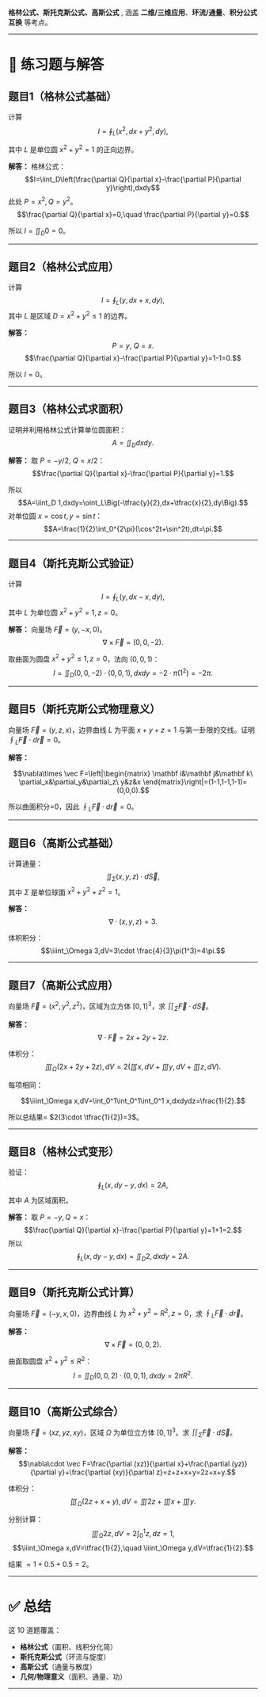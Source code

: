 **格林公式、斯托克斯公式、高斯公式** , 涵盖 **二维/三维应用**、**环流/通量**、**积分公式互换** 等考点。

---

# 🌟 练习题与解答

## 题目1（格林公式基础）

计算
$$I=\oint_L (x^2,dx+y^2,dy),$$
  
其中 $L$ 是单位圆 $x^2+y^2=1$ 的正向边界。

**解答：**
格林公式：
$$I=\iint_D\left(\frac{\partial Q}{\partial x}-\frac{\partial P}{\partial y}\right),dxdy$$
此处 $P=x^2,Q=y^2$。
$$\frac{\partial Q}{\partial x}=0,\quad \frac{\partial P}{\partial y}=0.$$
  
所以 $I=\iint_D 0=0$。

---

## 题目2（格林公式应用）

计算
$$I=\oint_L (y,dx+x,dy),$$
其中 $L$ 是区域 $D={x^2+y^2\le 1}$ 的边界。

**解答：**
$$P=y,\ Q=x.$$
$$\frac{\partial Q}{\partial x}-\frac{\partial P}{\partial y}=1-1=0.$$
  
所以 $I=0$。

---

## 题目3（格林公式求面积）

证明并利用格林公式计算单位圆面积：
$$A=\iint_D dxdy.$$

**解答：**
取 $P=-y/2,\ Q=x/2$：
$$\frac{\partial Q}{\partial x}-\frac{\partial P}{\partial y}=1.$$
  
所以
$$A=\iint_D 1,dxdy=\oint_L\Big(-\tfrac{y}{2},dx+\tfrac{x}{2},dy\Big).$$
对单位圆 $x=\cos t,y=\sin t$：
$$A=\frac{1}{2}\int_0^{2\pi}(\cos^2t+\sin^2t),dt=\pi.$$

---

## 题目4（斯托克斯公式验证）

计算
$$I=\oint_L (y,dx-x,dy),$$
其中 $L$ 为单位圆 $x^2+y^2=1,z=0$。

**解答：**
向量场 $\vec F=(y,-x,0)$。
$$\nabla\times \vec F=(0,0,-2).$$
  
取曲面为圆盘 $x^2+y^2\le1,z=0$，法向 $(0,0,1)$：
$$I=\iint_D (0,0,-2)\cdot(0,0,1),dxdy=-2\cdot \pi(1^2)=-2\pi.$$

---

## 题目5（斯托克斯公式物理意义）

向量场 $\vec F=(y,z,x)$，边界曲线 $L$ 为平面 $x+y+z=1$ 与第一卦限的交线。证明 $\oint_L\vec F\cdot d\vec r=0$。

**解答：**

$$\nabla\times \vec F=\left|\begin{matrix} \mathbf i&\mathbf j&\mathbf k\ \partial_x&\partial_y&\partial_z\ y&z&x \end{matrix}\right|=(1-1,1-1,1-1)=(0,0,0).$$
  
所以曲面积分=0，因此 $\oint_L\vec F\cdot d\vec r=0$。

---

## 题目6（高斯公式基础）

计算通量：
$$\iint_\Sigma (x,y,z)\cdot d\vec S,$$
其中 $\Sigma$ 是单位球面 $x^2+y^2+z^2=1$。

**解答：**
$$\nabla\cdot(x,y,z)=3.$$
  
体积积分：
$$\iiint_\Omega 3,dV=3\cdot \frac{4}{3}\pi(1^3)=4\pi.$$

---

## 题目7（高斯公式应用）

向量场 $\vec F=(x^2,y^2,z^2)$，区域为立方体 $[0,1]^3$，求 $\iint_\Sigma \vec F\cdot d\vec S$。

**解答：**
$$\nabla\cdot \vec F=2x+2y+2z.$$
  
体积分：
$$\iiint_\Omega (2x+2y+2z),dV=2\left(\iiint x,dV+\iiint y,dV+\iiint z,dV\right).$$
  
每项相同：

$$\iiint_\Omega x,dV=\int_0^1\int_0^1\int_0^1 x,dxdydz=\frac{1}{2}.$$

所以总结果= $2(3\cdot \tfrac{1}{2})=3$。

---

## 题目8（格林公式变形）

验证：
$$\oint_L (x,dy-y,dx)=2A,$$
其中 $A$ 为区域面积。

**解答：**
取 $P=-y,Q=x$：
$$\frac{\partial Q}{\partial x}-\frac{\partial P}{\partial y}=1+1=2.$$
所以
$$\oint_L (x,dy-y,dx)=\iint_D 2,dxdy=2A.$$

---

## 题目9（斯托克斯公式计算）

向量场 $\vec F=(-y,x,0)$，边界曲线 $L$ 为 $x^2+y^2=R^2,z=0$，求 $\oint_L \vec F\cdot d\vec r$。

**解答：**
$$\nabla\times \vec F=(0,0,2).$$
  
曲面取圆盘 $x^2+y^2\le R^2$：
$$I=\iint_D (0,0,2)\cdot (0,0,1),dxdy=2\pi R^2.$$

---

## 题目10（高斯公式综合）

向量场 $\vec F=(xz,yz,xy)$，区域 $\Omega$ 为单位立方体 $[0,1]^3$。求 $\iint_\Sigma \vec F\cdot d\vec S$。

**解答：**
$$\nabla\cdot \vec F=\frac{\partial (xz)}{\partial x}+\frac{\partial (yz)}{\partial y}+\frac{\partial (xy)}{\partial z}=z+z+x+y=2z+x+y.$$
  
体积分：
$$\iiint_\Omega (2z+x+y),dV=\iiint 2z+\iiint x+\iiint y.$$
  
分别计算：
$$\iiint_\Omega 2z,dV=2\int_0^1 z,dz=1,$$
$$\iiint_\Omega x,dV=\tfrac{1}{2},\quad \iiint_\Omega y,dV=\tfrac{1}{2}.$$
  
结果 $=1+0.5+0.5=2$。

---

# ✅ 总结

这 10 道题覆盖：

* **格林公式**（面积、线积分化简）
* **斯托克斯公式**（环流与旋度）
* **高斯公式**（通量与散度）
* **几何/物理意义**（面积、通量、功）

---



